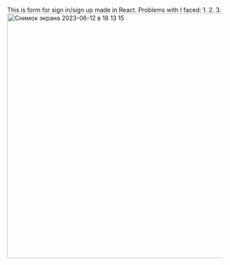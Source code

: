 This is form for sign in/sign up made in React.
Problems with I faced:
1.
2.
3.
<img width="572" alt="Снимок экрана 2023-06-12 в 18 13 15" src="https://github.com/zakotniuk/forma/assets/132502995/418d74cc-db94-4c8c-8490-1bda99a42256">
